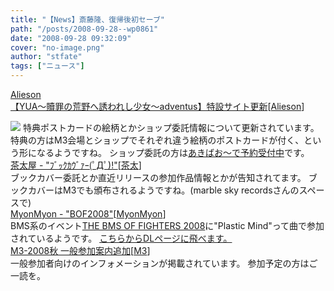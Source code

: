 ```yaml
---
title: "【News】斎藤隆、復帰後初セーブ"
path: "/posts/2008-09-28--wp0861"
date: "2008-09-28 09:32:09"
cover: "no-image.png"
author: "stfate"
tags: ["ニュース"]
---
```


<style type="text/css">
<!--
p {white-space: pre-wrap};
-->
</style>

<a class="topics" href="http://www.alieson.net/" target="_blank">Alieson 【YUA～贖罪の荒野へ誘われし少女～adventus】特設サイト更新</a><span class="junre">[<a href="http://www.alieson.net/" target="_blank">Alieson</a>]</span>
<div class="news"><a href="http://www.alieson.net/" target="_blank"><img src="http://www.alieson.net/html/yua_ad/img/banner01.jpg"></a>
特典ポストカードの絵柄とかショップ委託情報について更新されています。
特典の方はM3会場とショップでそれぞれ違う絵柄のポストカードが付く、という形になるようですね。
ショップ委託の方は<a href="http://www.akibaoo.com/02/commodity_param/t/0/ctc/+/shc/0/cmc/2500020064535/backURL/+02+main" target="_blank">あきばお～で予約受付中</a>です。</div>
<a class="topics" href="http://chata.moo.jp/archives/2008/09/28090137.html" target="_blank">茶太屋 - "ﾌﾞｯｸｶｳﾞｧｰ(ﾟДﾟ)!"</a><span class="junre">[<a href="http://chata.moo.jp/" target="_blank">茶太</a>]</span>
<div class="news">ブックカバー委託とか直近リリースの参加作品情報とかが告知されてます。
ブックカバーはM3でも頒布されるようですね。(marble sky recordsさんのスペースで)</div>
<a class="topics" href="http://www.myonmyon.com/" target="_blank">MyonMyon - "BOF2008"</a><span class="junre">[<a href="http://www.myonmyon.com/" target="_blank">MyonMyon</a>]</span>
<div class="news">BMS系のイベント<a href="http://manbow.nothing.sh/event/event.cgi?action=List_def&event=54" target="_blank">THE BMS OF FIGHTERS 2008</a>に"Plastic Mind"って曲で参加されているようです。
<a href="http://manbow.nothing.sh/event/event.cgi?action=More_def&num=153&event=54" target="_blank">こちらからDLページに飛べます。</a></div>
<a class="topics" href="http://www.m3net.jp/" target="_blank">M3-2008秋 一般参加案内追加</a><span class="junre">[<a href="http://www.m3net.jp/" target="_blank">M3</a>]</span>
<div class="news">一般参加者向けのインフォメーションが掲載されています。
参加予定の方はご一読を。</div>
